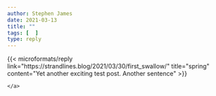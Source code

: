 ```yaml
---
author: Stephen James
date: 2021-03-13
title: ""
tags: [  ]
type: reply
---
```

<div class="h-entry">
	{{< microformats/reply link="https://strandlines.blog/2021/03/30/first_swallow/" title="spring" content="Yet another exciting test post. Another sentence" >}}

	</a>
</p>
</div>